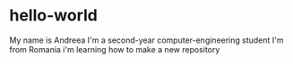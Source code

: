 # hello-world
My name is Andreea
I'm a second-year computer-engineering student
I'm from Romania
i'm learning how to make a new repository
